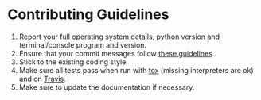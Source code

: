 # Contributing Guidelines

1. Report your full operating system details, python version and
   terminal/console program and version.
2. Ensure that your commit messages follow [these
   guidelines](https://tbaggery.com/2008/04/19/a-note-about-git-commit-messages.html).
3. Stick to the existing coding style.
4. Make sure all tests pass when run with
   [tox](https://tox.readthedocs.io/en/latest/) (missing interpreters are ok)
   and on [Travis](https://travis-ci.org/MisanthropicBit/colorise).
5. Make sure to update the documentation if necessary.

